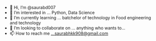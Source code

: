 - 👋 Hi, I’m @saurabd007
- 👀 I’m interested in ... Python, Data Science
- 🌱 I’m currently learning ... batchelor of technology in Food engineering and technology   
- 💞️ I’m looking to collaborate on ... anything who wants to...
- 📫 How to reach me ...saurabhkk908@gmail.com

<!---
saurabd007/saurabd007 is a ✨ special ✨ repository because its `README.md` (this file) appears on your GitHub profile.
You can click the Preview link to take a look at your changes.
--->

